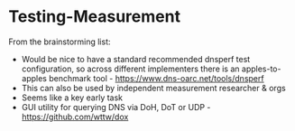 # Testing-Measurement

From the brainstorming list:
- Would be nice to have a standard recommended dnsperf test configuration, so across different implementers there is an apples-to-apples benchmark tool - https://www.dns-oarc.net/tools/dnsperf
- This can also be used by independent measurement researcher & orgs
- Seems like a key early task
- GUI utility for querying DNS via DoH, DoT or UDP - https://github.com/wttw/dox

